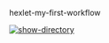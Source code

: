 hexlet-my-first-workflow

[![show-directory](https://github.com/maltush/hexlet-my-first-workflow/actions/workflows/show-directory.yml/badge.svg)](https://github.com/maltush/hexlet-my-first-workflow/actions/workflows/show-directory.yml)


